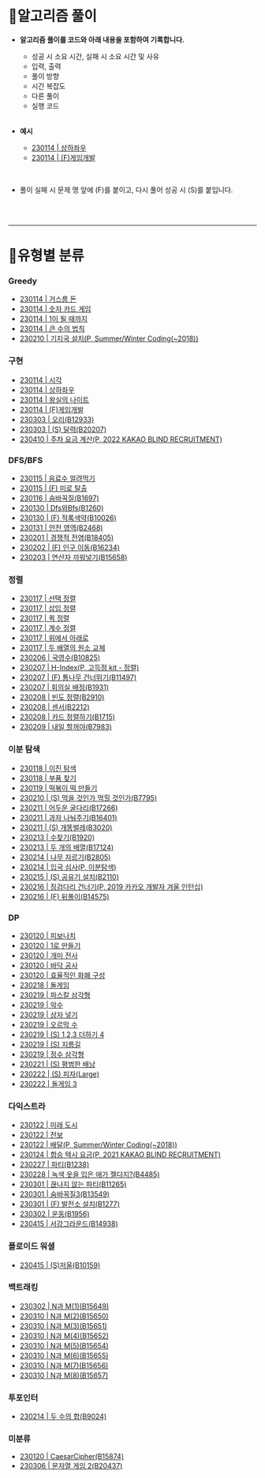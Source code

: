 # 📌알고리즘 풀이

- **알고리즘 풀이를 코드와 아래 내용을 포함하여 기록합니다.**
  - 성공 시 소요 시간, 실패 시 소요 시간 및 사유
  - 입력, 출력
  - 풀이 방향
  - 시간 복잡도
  - 다른 풀이
  - 실행 코드
  
  <br>
- **예시**
  - [230114 | 상하좌우](https://github.com/tilsong/TodayAlgorithm/blob/main/Code/Ecote/part4/상하좌우.java)
  - [230114 | (F)게임개발](https://github.com/tilsong/TodayAlgorithm/blob/main/Code/Ecote/part4/게임개발.java)

<br>

- 풀이 실패 시 문제 명 앞에 (F)를 붙이고, 다시 풀어 성공 시 (S)를 붙입니다.
<br>
<br>

---
# 🧺유형별 분류

### Greedy

- [230114 | 거스름 돈](https://github.com/tilsong/TodayAlgorithm/blob/main/Code/Ecote/part3/거스름돈.java)
- [230114 | 숫자 카드 게임](https://github.com/tilsong/TodayAlgorithm/blob/main/Code/Ecote/part3/숫자카드게임.java)
- [230114 | 1이 될 때까지](https://github.com/tilsong/TodayAlgorithm/blob/main/Code/Ecote/part3/일이될때까지.java)
- [230114 | 큰 수의 법칙](https://github.com/tilsong/TodayAlgorithm/blob/main/Code/Ecote/part3/큰수의법칙.java)
- [230210 | 기지국 설치(P, Summer/Winter Coding(~2018))](https://github.com/tilsong/TodayAlgorithm/blob/main/Code/Programmers/정렬/기지국설치.java)

### 구현

- [230114 | 시각](https://github.com/tilsong/TodayAlgorithm/blob/main/Code/Ecote/part4/시각.java)
- [230114 | 상하좌우](https://github.com/tilsong/TodayAlgorithm/blob/main/Code/Ecote/part4/상하좌우.java)
- [230114 | 왕실의 나이트](https://github.com/tilsong/TodayAlgorithm/blob/main/Code/Ecote/part4/왕실의나이트.java)
- [230114 | (F)게임개발](https://github.com/tilsong/TodayAlgorithm/blob/main/Code/Ecote/part4/게임개발.java)
- [230303 | 오리(B12933)](https://github.com/tilsong/TodayAlgorithm/blob/main/Code/Boj/구현/오리.java)
- [230303 | (S) 달력(B20207)](https://github.com/tilsong/TodayAlgorithm/blob/main/Code/Boj/구현/달력.java)
- [230410 | 주차 요금 계산(P, 2022 KAKAO BLIND RECRUITMENT)](https://github.com/tilsong/TodayAlgorithm/blob/main/Code/Programmers/카카오/주차요금계산.java)

### DFS/BFS

- [230115 | 음료수 얼려먹기](https://github.com/tilsong/TodayAlgorithm/blob/main/Code/Ecote/part5/음료수얼려먹기.java)
- [230115 | (F) 미로 탈출](https://github.com/tilsong/TodayAlgorithm/blob/main/Code/Ecote/part5/미로탈출.java)
- [230116 | 숨바꼭질(B1697)](https://github.com/tilsong/TodayAlgorithm/blob/main/Code/Boj/DfsBfs/숨바꼭질.java)
- [230130 | Dfs와Bfs(B1260)](https://github.com/tilsong/TodayAlgorithm/blob/main/Code/Boj/DfsBfs/Dfs와Bfs.java)
- [230130 | (F) 적록색약(B10026)](https://github.com/tilsong/TodayAlgorithm/blob/main/Code/Boj/DfsBfs/적록색약.java)
- [230131 | 안전 영역(B2468)](https://github.com/tilsong/TodayAlgorithm/blob/main/Code/Boj/DfsBfs/안전영역.java)
- [230201 | 경쟁적 전염(B18405)](https://github.com/tilsong/TodayAlgorithm/blob/main/Code/Boj/DfsBfs/경쟁적전염.java)
- [230202 | (F) 인구 이동(B16234)](https://github.com/tilsong/TodayAlgorithm/blob/main/Code/Boj/DfsBfs/인구이동.java)
- [230203 | 연산자 끼워넣기(B15658)](https://github.com/tilsong/TodayAlgorithm/blob/main/Code/Boj/DfsBfs/연산자끼워넣기.java)

### 정렬

- [230117 | 선택 정렬](https://github.com/tilsong/TodayAlgorithm/blob/main/Code/Ecote/part6/선택정렬.java)
- [230117 | 삽입 정렬](https://github.com/tilsong/TodayAlgorithm/blob/main/Code/Ecote/part6/삽입정렬.java)
- [230117 | 퀵 정렬](https://github.com/tilsong/TodayAlgorithm/blob/main/Code/Ecote/part6/퀵정렬.java)
- [230117 | 계수 정렬](https://github.com/tilsong/TodayAlgorithm/blob/main/Code/Ecote/part6/계수정렬.java)
- [230117 | 위에서 아래로](https://github.com/tilsong/TodayAlgorithm/blob/main/Code/Ecote/part6/위에서아래로.java)
- [230117 | 두 배열의 원소 교체](https://github.com/tilsong/TodayAlgorithm/blob/main/Code/Ecote/part6/두배열의원소교체.java)
- [230206 | 국영수(B10825)](https://github.com/tilsong/TodayAlgorithm/blob/main/Code/Boj/정렬/국영수.java)
- [230207 | H-Index(P, 고득점 kit - 정렬)](https://github.com/tilsong/TodayAlgorithm/blob/main/Code/Programmers/정렬/HIndex.java)
- [230207 | (F) 통나무 건너뛰기(B11497)](https://github.com/tilsong/TodayAlgorithm/blob/main/Code/Boj/정렬/통나무건너뛰기.java)
- [230207 | 회의실 배정(B1931)](https://github.com/tilsong/TodayAlgorithm/blob/main/Code/Boj/정렬/회의실배정.java)
- [230208 | 빈도 정렬(B2910)](https://github.com/tilsong/TodayAlgorithm/blob/main/Code/Boj/정렬/빈도정렬.java)
- [230208 | 센서(B2212)](https://github.com/tilsong/TodayAlgorithm/blob/main/Code/Boj/정렬/센서.java)
- [230208 | 카드 정렬하기(B1715)](https://github.com/tilsong/TodayAlgorithm/blob/main/Code/Boj/정렬/카드정렬하기.java)
- [230209 | 내일 할꺼야(B7983)](https://github.com/tilsong/TodayAlgorithm/blob/main/Code/Boj/정렬/내일할꺼야.java)


### 이분 탐색
- [230118 | 이진 탐색](https://github.com/tilsong/TodayAlgorithm/blob/main/Code/Ecote/part7/이진탐색.java)
- [230118 | 부품 찾기](https://github.com/tilsong/TodayAlgorithm/blob/main/Code/Ecote/part7/부품찾기.java)
- [230119 | 떡볶이 떡 만들기](https://github.com/tilsong/TodayAlgorithm/blob/main/Code/Ecote/part7/떡볶이떡만들기.java)
- [230210 | (S) 먹을 것인가 먹힐 것인가(B7795)](https://github.com/tilsong/TodayAlgorithm/blob/main/Code/Boj/이분탐색/먹을것인가먹힐것인가.java)
- [230211 | 어두운 굴다리(B17266)](https://github.com/tilsong/TodayAlgorithm/blob/main/Code/Boj/이분탐색/어두운굴다리.java)
- [230211 | 과자 나눠주기(B16401)](https://github.com/tilsong/TodayAlgorithm/blob/main/Code/Boj/이분탐색/과자나눠주기.java)
- [230211 | (S) 개똥벌레(B3020)](https://github.com/tilsong/TodayAlgorithm/blob/main/Code/Boj/이분탐색/개똥벌레.java)
- [230213 | 수찾기(B1920)](https://github.com/tilsong/TodayAlgorithm/blob/main/Code/Boj/이분탐색/수찾기.java)
- [230213 | 두 개의 배열(B17124)](https://github.com/tilsong/TodayAlgorithm/blob/main/Code/Boj/이분탐색/두개의배열.java)
- [230214 | 나무 자르기(B2805)](https://github.com/tilsong/TodayAlgorithm/blob/main/Code/Boj/이분탐색/나무자르기.java)
- [230214 | 입국 심사(P, 이분탐색)](https://github.com/tilsong/TodayAlgorithm/blob/main/Code/Programmers/이분탐색/입국심사.java)
- [230215 | (S) 공유기 설치(B2110)](https://github.com/tilsong/TodayAlgorithm/blob/main/Code/Boj/이분탐색/공유기설치.java)
- [230216 | 징검다리 건너기(P, 2019 카카오 개발자 겨울 인턴십)](https://github.com/tilsong/TodayAlgorithm/blob/main/Code/Programmers/이분탐색/징검다리건너기.java)
- [230216 | (F) 뒤풀이(B14575)](https://github.com/tilsong/TodayAlgorithm/blob/main/Code/Boj/이분탐색/뒤풀이.java)

### DP
- [230120 | 피보나치](https://github.com/tilsong/TodayAlgorithm/blob/main/Code/Ecote/part8/피보나치.java)
- [230120 | 1로 만들기](https://github.com/tilsong/TodayAlgorithm/blob/main/Code/Ecote/part8/일로만들기.java)
- [230120 | 개미 전사](https://github.com/tilsong/TodayAlgorithm/blob/main/Code/Ecote/part8/개미전사.java)
- [230120 | 바닥 공사](https://github.com/tilsong/TodayAlgorithm/blob/main/Code/Ecote/part8/바닥공사.java)
- [230120 | 효율적인 화폐 구성](https://github.com/tilsong/TodayAlgorithm/blob/main/Code/Ecote/part8/효율적인화폐구성.java)
- [230218 | 돌게임](https://github.com/tilsong/TodayAlgorithm/blob/main/Code/Boj/DP/돌게임.java)
- [230219 | 파스칼 삼각형](https://github.com/tilsong/TodayAlgorithm/blob/main/Code/Boj/DP/파스칼삼각형.java)
- [230219 | 악수](https://github.com/tilsong/TodayAlgorithm/blob/main/Code/Boj/DP/악수.java)
- [230219 | 상자 넣기](https://github.com/tilsong/TodayAlgorithm/blob/main/Code/Boj/DP/상자넣기.java)
- [230219 | 오르막 수](https://github.com/tilsong/TodayAlgorithm/blob/main/Code/Boj/DP/오르막수.java)
- [230219 | (S) 1,2,3 더하기 4](https://github.com/tilsong/TodayAlgorithm/blob/main/Code/Boj/DP/일이삼더하기사.java)
- [230219 | (S) 지름길](https://github.com/tilsong/TodayAlgorithm/blob/main/Code/Boj/DP/지름길.java)
- [230219 | 정수 삼각형](https://github.com/tilsong/TodayAlgorithm/blob/main/Code/Programmers/DP/정수삼각형.java)
- [230221 | (S) 평범한 배낭](https://github.com/tilsong/TodayAlgorithm/blob/main/Code/Boj/DP/평범한배낭.java)
- [230222 | (S) 피자(Large)](https://github.com/tilsong/TodayAlgorithm/blob/main/Code/Boj/DP/피자Large.java)
- [230222 | 돌게임 3](https://github.com/tilsong/TodayAlgorithm/blob/main/Code/Boj/DP/돌게임3.java)

### 다익스트라
- [230122 | 미래 도시](https://github.com/tilsong/TodayAlgorithm/blob/main/Code/Ecote/part9/미래도시.java)
- [230122 | 전보](https://github.com/tilsong/TodayAlgorithm/blob/main/Code/Ecote/part9/전보.java)
- [230122 | 배달(P, Summer/Winter Coding(~2018))](https://github.com/tilsong/TodayAlgorithm/blob/main/Code/Programmers/최단거리/배달.java)
- [230124 | 합승 택시 요금(P, 2021 KAKAO BLIND RECRUITMENT)](https://github.com/tilsong/TodayAlgorithm/blob/main/Code/Programmers/최단거리/합승택시요금.java)
- [230227 | 파티(B1238)](https://github.com/tilsong/TodayAlgorithm/blob/main/Code/Boj/최단거리/파티.java)
- [230228 | 녹색 옷을 입은 애가 젤다지?(B4485)](https://github.com/tilsong/TodayAlgorithm/blob/main/Code/Boj/최단거리/녹색옷을입은애가젤다지.java)
- [230301 | 끊나지 않는 파티(B11265)](https://github.com/tilsong/TodayAlgorithm/blob/main/Code/Boj/최단거리/끊나지않는파티.java)
- [230301 | 숨바꼭질3(B13549)](https://github.com/tilsong/TodayAlgorithm/blob/main/Code/Boj/최단거리/숨바꼭질3.java)
- [230301 | (F) 발전소 설치(B1277)](https://github.com/tilsong/TodayAlgorithm/blob/main/Code/Boj/최단거리/발전소설치.java)
- [230302 | 운동(B1956)](https://github.com/tilsong/TodayAlgorithm/blob/main/Code/Boj/최단거리/운동.java)
- [230415 | 서강그라운드(B14938)](https://github.com/tilsong/TodayAlgorithm/blob/main/Code/Boj/최단거리/서강그라운드.java)

### 플로이드 워셜
- [230415 | (S)저울(B10159)](https://github.com/tilsong/TodayAlgorithm/blob/main/Code/Boj/최단거리/저울.java)

### 백트래킹
- [230302 | N과 M(1)(B15649)](https://github.com/tilsong/TodayAlgorithm/blob/main/Code/Boj/백트래킹/N과M_1.java)
- [230310 | N과 M(2)(B15650)](https://github.com/tilsong/TodayAlgorithm/blob/main/Code/Boj/백트래킹/N과M_2.java)
- [230310 | N과 M(3)(B15651)](https://github.com/tilsong/TodayAlgorithm/blob/main/Code/Boj/백트래킹/N과M_3.java)
- [230310 | N과 M(4)(B15652)](https://github.com/tilsong/TodayAlgorithm/blob/main/Code/Boj/백트래킹/N과M_4.java)
- [230310 | N과 M(5)(B15654)](https://github.com/tilsong/TodayAlgorithm/blob/main/Code/Boj/백트래킹/N과M_5.java)
- [230310 | N과 M(6)(B15655)](https://github.com/tilsong/TodayAlgorithm/blob/main/Code/Boj/백트래킹/N과M_6.java)
- [230310 | N과 M(7)(B15656)](https://github.com/tilsong/TodayAlgorithm/blob/main/Code/Boj/백트래킹/N과M_7.java)
- [230310 | N과 M(8)(B15657)](https://github.com/tilsong/TodayAlgorithm/blob/main/Code/Boj/백트래킹/N과M_8.java)

### 투포인터
- [230214 | 두 수의 합(B9024)](https://github.com/tilsong/TodayAlgorithm/blob/main/Code/Boj/투포인터/두수의합.java)

### 미분류
- [230120 | CaesarCipher(B15874)](https://github.com/tilsong/TodayAlgorithm/blob/main/Code/Boj/미분류/CaesarCipher.java)
- [230306 | 문자열 게임 2(B20437)](https://github.com/tilsong/TodayAlgorithm/blob/main/Code/Boj/미분류/문자열게임2.java)

